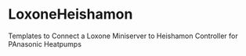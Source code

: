 # LoxoneHeishamon
Templates to Connect a Loxone Miniserver to Heishamon Controller for PAnasonic Heatpumps
